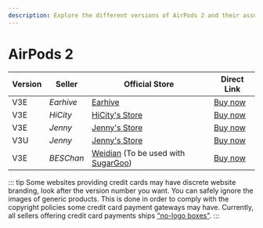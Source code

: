 ```yaml
---
description: Explore the different versions of AirPods 2 and their associated sellers. Find official stores and direct links to purchase AirPods 2 replicas.
---
```


# AirPods 2

| Version | Seller    | Official Store                                                                                       | Direct Link                             |
|---------|-----------|------------------------------------------------------------------------------------------------------|-----------------------------------------|
| V3E     | *Earhive* | [Earhive](https://airreps.link/earhive)                                                              | [Buy now](https://airreps.link/earhive) |
| V3E     | *HiCity*  | [HiCity's Store](https://hicitypods.com)                                                             | [Buy now](https://airreps.link/hcv3md)  |
| V3E     | *Jenny*   | [Jenny's Store](https://airreps.link/jenny)                                                          | [Buy now](https://airreps.info/jenny)   |
| V3U     | *Jenny*   | [Jenny's Store](https://airreps.link/jenny)                                                          | [Buy now](http://airreps.info/jenny)    |
| V3E     | *BESChan* | [Weidian](https://airreps.link/beschan) (To be used with [SugarGoo](https://airreps.link/sugargoo/)) | [Buy now](https://airreps.link/beschan) |

::: tip
Some websites providing credit cards may have discrete website branding, look after the version number you want. You can safely ignore the images of generic products. This is done in order to comply with the copyright policies some credit card payment gateways may have. Currently, all sellers offering credit card payments ships ["no-logo boxes"](https://airpodsreplicas.com/introduction/packaging#no-logo-box). 
:::
